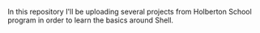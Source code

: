 In this repository I'll be uploading several projects from Holberton School program
in order to learn the basics around Shell.
